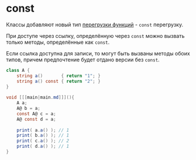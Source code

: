 # const

Классы добавляют новый тип [перегрузки функций](fun-overload.md) - `const` перегрузку.

При доступе через ссылку, определённую через `const` можно вызвать только методы, определённые как `const`.

Если ссылка доступна для записи, то могут быть вызваны методы обоих типов, причем предпочтение
будет отдано версии без `const`.

```C#
class A {
    string a()       { return "1"; } 
    string a() const { return "2"; }
}
  
void [[[main|main.md]]](){
    A a;
    A@ b = a;
    const A@ c = a;
    A@ const d = a;
   
    print( a.a() ); // 1
    print( b.a() ); // 1
    print( c.a() ); // 2
    print( d.a() ); // 1
}
```